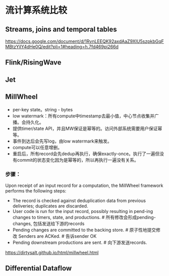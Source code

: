# 流计算系统比较

## Streams, joins and temporal tables
https://docs.google.com/document/d/1RvnLEEQK92axdAaZ9XIU5szpkbGqFMBtzYiIY4dHe0Q/edit?pli=1#heading=h.7fd469pi266d

## Flink/RisingWave

## Jet



## MillWheel

* per-key state。string - bytes
* low watermark：所有compute中timestamp去最小值，中心节点收集并广播。会持久化。
* 提供timer/state API，并且MW保证是幂等的。访问外部系统需要用户保证幂等。
* 事件到达后会先写log，由low watermark来触发。
* compute可以任意增删。
* 重启后，所有record会先dedup再执行，确保exactly-once。执行了一遍但没有commit的状态变化因为是幂等的，所以再执行一遍没有关系。

### 步骤：
Upon receipt of an input record for a computation, the MillWheel framework performs the following steps:

* The record is checked against deduplication data from previous deliveries; duplicates are discarded.
* User code is run for the input record, possibly resulting in pend-ing changes to timers, state, and productions. # 所有修改会形成pending-changes, 包括发送给下游的records
* Pending changes are committed to the backing store. # 原子性地提交修改
Senders are ACKed. # 告诉sender OK
* Pending downstream productions are sent. # 向下游发送records.

https://dirtysalt.github.io/html/millwheel.html

## Differential Dataflow

